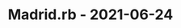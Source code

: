 ---
layout: post
title: Madrid.rb - 2021-06-24
datetime: '2021-06-24T19:30:00+02:00'
name: Madrid.rb
external_url: https://www.madridrb.com/events/junio-2021-mesa-redonda-trabajando-en-remoto-para-una-compania-americana-656
online_event: true
year_month: 2021-06
---